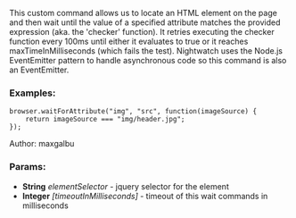 

<!-- Start coffee/commands/waitForJqueryElement.coffee -->

This custom command allows us to locate an HTML element on the page and then wait until the value of a
specified attribute matches the provided expression (aka. the 'checker' function).
It retries executing the checker function every 100ms until either it evaluates to true or it reaches
maxTimeInMilliseconds (which fails the test). Nightwatch uses the Node.js EventEmitter pattern to handle
asynchronous code so this command is also an EventEmitter.
### Examples:

    browser.waitForAttribute("img", "src", function(imageSource) {
        return imageSource === "img/header.jpg";
    });

Author: maxgalbu

### Params:

* **String** *elementSelector* - jquery selector for the element
* **Integer** *[timeoutInMilliseconds]* - timeout of this wait commands in milliseconds

<!-- End coffee/commands/waitForJqueryElement.coffee -->

